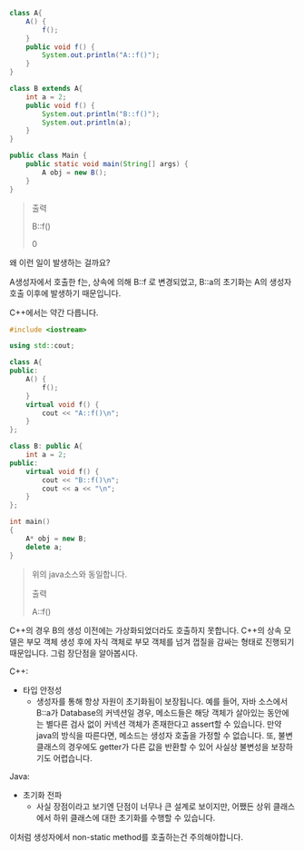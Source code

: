 ```java
class A{
	A() {
		f();
	}
	public void f() {
		System.out.println("A::f()");
	}
}

class B extends A{
	int a = 2;
	public void f() {
		System.out.println("B::f()");
		System.out.println(a);
	}
}

public class Main {
	public static void main(String[] args) {
		A obj = new B();
	}
}
```
>출력
>
>B::f()
>
>0

왜 이런 일이 발생하는 걸까요?

A생성자에서 호출한 f는, 상속에 의해 B::f 로 변경되었고, B::a의 초기화는 A의 생성자 호출 이후에 발생하기 때문입니다.

C++에서는 약간 다릅니다.

```cpp
#include <iostream>

using std::cout;

class A{
public:
	A() {
		f();
	}
	virtual void f() {
		cout << "A::f()\n";
	}
};

class B: public A{
	int a = 2;
public:
	virtual void f() {
		cout << "B::f()\n";
		cout << a << "\n";
	}
};

int main()
{
	A* obj = new B;
	delete a;
}
```
> 위의 java소스와 동일합니다.
>
> 출력
>
> A::f()

C++의 경우 B의 생성 이전에는 가상화되었더라도 호출하지 못합니다.
C++의 상속 모델은 부모 객체 생성 후에 자식 객체로 부모 객체를 넘겨 껍질을 감싸는 형태로 진행되기 때문입니다.
그럼 장단점을 알아봅시다.

C++:
- 타입 안정성
  - 생성자를 통해 항상 자원이 초기화됨이 보장됩니다. 예를 들어, 자바 소스에서 B::a가 Database의 커넥션일 경우,
    메소드들은 해당 객체가 살아있는 동안에는 별다른 검사 없이 커넥션 객체가 존재한다고 assert할 수 있습니다.
    만약 java의 방식을 따른다면, 메소드는 생성자 호출을 가정할 수 없습니다.
    또, 불변 클래스의 경우에도 getter가 다른 값을 반환할 수 있어 사실상 불변성을 보장하기도 어렵습니다.

Java:
- 초기화 전파
  - 사실 장점이라고 보기엔 단점이 너무나 큰 설계로 보이지만, 어쨌든 상위 클래스에서 하위 클래스에 대한 초기화를 수행할 수 있습니다.

이처럼 생성자에서 non-static method를 호출하는건 주의해야합니다.
